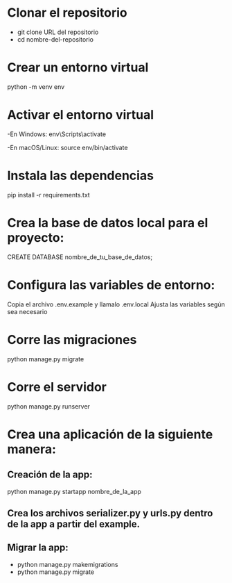 # Clonar el repositorio
- git clone URL del repositorio
- cd nombre-del-repositorio

# Crear un entorno virtual
python -m venv env

# Activar el entorno virtual
-En Windows:
env\Scripts\activate

-En macOS/Linux:
source env/bin/activate

# Instala las dependencias
pip install -r requirements.txt

# Crea la base de datos local para el proyecto:
CREATE DATABASE nombre_de_tu_base_de_datos;

# Configura las variables de entorno:
Copia el archivo .env.example y llamalo .env.local
Ajusta las variables según sea necesario

# Corre las migraciones
python manage.py migrate

# Corre el servidor
python manage.py runserver

# Crea una aplicación de la siguiente manera:
## Creación de la app:
python manage.py startapp nombre_de_la_app
## Crea los archivos serializer.py y urls.py dentro de la app a partir del example.
## Migrar la app:
- python manage.py makemigrations
- python manage.py migrate
